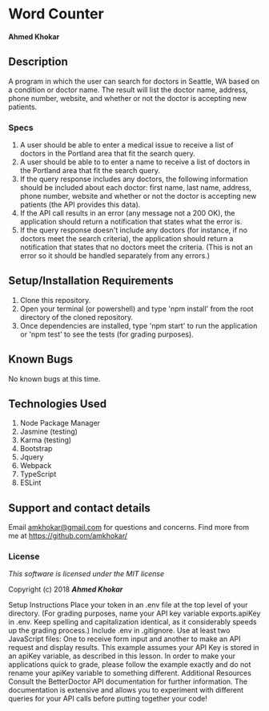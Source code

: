 # Word Counter

#### Ahmed Khokar

## Description

A program in which the user can search for doctors in Seattle, WA based on a condition or doctor name. The result will list the doctor name, address, phone number, website, and whether or not the doctor is accepting new patients.

### Specs

1. A user should be able to enter a medical issue to receive a list of doctors in the Portland area that fit the search query.
2. A user should be able to to enter a name to receive a list of doctors in the Portland area that fit the search query.
3. If the query response includes any doctors, the following information should be included about each doctor: first name, last name, address, phone number, website and whether or not the doctor is accepting new patients (the API provides this data).
4. If the API call results in an error (any message not a 200 OK), the application should return a notification that states what the error is.
5. If the query response doesn't include any doctors (for instance, if no doctors meet the search criteria), the application should return a notification that states that no doctors meet the criteria. (This is not an error so it should be handled separately from any errors.)

## Setup/Installation Requirements
1. Clone this repository.
2. Open your terminal (or powershell) and type 'npm install' from the root directory of the cloned repository.
3. Once dependencies are installed, type 'npm start' to run the application or 'npm test' to see the tests (for grading purposes).

## Known Bugs
No known bugs at this time. 
## Technologies Used
1. Node Package Manager
2. Jasmine (testing)
3. Karma (testing)
4. Bootstrap
5. Jquery
6. Webpack
7. TypeScript
8. ESLint

## Support and contact details

Email amkhokar@gmail.com for questions and concerns.
Find more from me at https://github.com/amkhokar/

### License

*This software is licensed under the MIT license*

Copyright (c) 2018 **_Ahmed Khokar_**


Setup Instructions
Place your token in an .env file at the top level of your directory. (For grading purposes, name your API key variable exports.apiKey in .env. Keep spelling and capitalization identical, as it considerably speeds up the grading process.)
Include .env in .gitignore.
Use at least two JavaScript files: One to receive form input and another to make an API request and display results.
This example assumes your API Key is stored in an apiKey variable, as described in this lesson. In order to make your applications quick to grade, please follow the example exactly and do not rename your apiKey variable to something different.
Additional Resources
Consult the BetterDoctor API documentation for further information. The documentation is extensive and allows you to experiment with different queries for your API calls before putting together your code!


